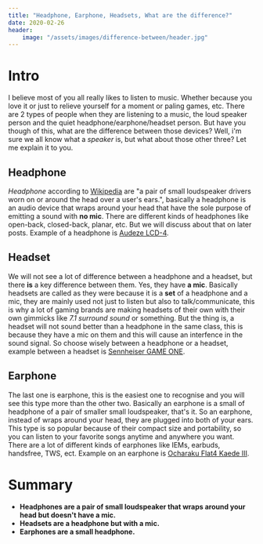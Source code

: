 ```yaml
---
title: "Headphone, Earphone, Headsets, What are the difference?"
date: 2020-02-26
header:
    image: "/assets/images/difference-between/header.jpg"
---
```


# Intro

I believe most of you all really likes to listen to music. Whether because you love it or just to relieve yourself for a moment or paling games, etc. There are 2 types of people when they are listening to a music, the loud speaker person and the quiet headphone/earphone/headset person. But have you though of this, what are the difference between those devices? Well, i'm sure we all know what a *speaker* is, but what about those other three? Let me explain it to you.

## Headphone

*Headphone* according to [Wikipedia](https://en.wikipedia.org/wiki/Headphones) are "a pair of small loudspeaker drivers worn on or around the head over a user's ears.", basically a headphone is an audio device that wraps around your head that have the sole purpose of emitting a sound with **no mic**. There are different kinds of headphones like open-back, closed-back, planar, etc. But we will discuss about that on later posts. Example of a headphone is [Audeze LCD-4](https://cdn.shopify.com/s/files/1/3013/1908/products/LCD-4_Updated_2019_4471x4471_2000x.jpg?v=1567639742).

## Headset

We will not see a lot of difference between a headphone and a headset, but there **is** a key difference between them. Yes, they have **a mic**. Basically headsets are called as they were because it is a **set** of a headphone and a mic, they are mainly used not just to listen but also to talk/communicate, this is why a lot of gaming brands are making headsets of their own with their own gimmicks like *7.1 surround sound* or something. But the thing is, a headset will not sound better than a headphone in the same class, this is because they have a mic on them and this will cause an interfence in the sound signal. So choose wisely between a headphone or a headset, example between a headset is [Sennheiser GAME ONE](https://assets.sennheiser.com/img/12865/product_detail_x2_desktop_GAME-ONE_thmbnl.jpg).

## Earphone

The last one is earphone, this is the easiest one to recognise and you will see this type more than the other two. Basically an earphone is a small of headphone of a pair of smaller small loudspeaker, that's it. So an earphone, instead of wraps around your head, they are plugged into both of your ears. This type is so popular because of their compact size and portability, so you can listen to your favorite songs anytime and anywhere you want. There are a lot of different kinds of earphones like IEMs, earbuds, handsfree, TWS, ect. Example on an earphone is [Ocharaku Flat4 Kaede III](http://ocharaku.jp/sound/wp-content/themes/soundcustomize/images/service/flat4-kaede3_p1.jpg).

# Summary

* **Headphones are a pair of small loudspeaker that wraps around your head but doesn't have a mic.**
* **Headsets are a headphone but with a mic.**
* **Earphones are a small headphone.**
